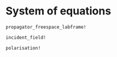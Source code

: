 # System of equations



```@docs
propagator_freespace_labframe!
```

```@docs
incident_field!
```

```@docs
polarisation!
```

